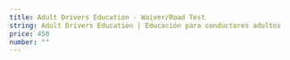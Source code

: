 ```yaml
---
title: Adult Drivers Education - Waiver/Road Test
string: Adult Drivers Education | Educación para conductores adultos
price: 450
number: ""
---
```

